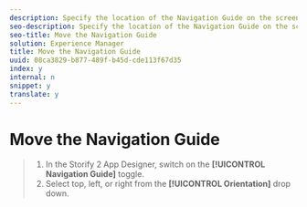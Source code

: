 ```yaml
---
description: Specify the location of the Navigation Guide on the screen.
seo-description: Specify the location of the Navigation Guide on the screen.
seo-title: Move the Navigation Guide
solution: Experience Manager
title: Move the Navigation Guide
uuid: 08ca3829-b877-489f-b45d-cde113f67d35
index: y
internal: n
snippet: y
translate: y
---
```


# Move the Navigation Guide


>1. In the Storify 2 App Designer, switch on the **[!UICONTROL  Navigation Guide]** toggle.
>1. Select top, left, or right from the **[!UICONTROL  Orientation]** drop down.
